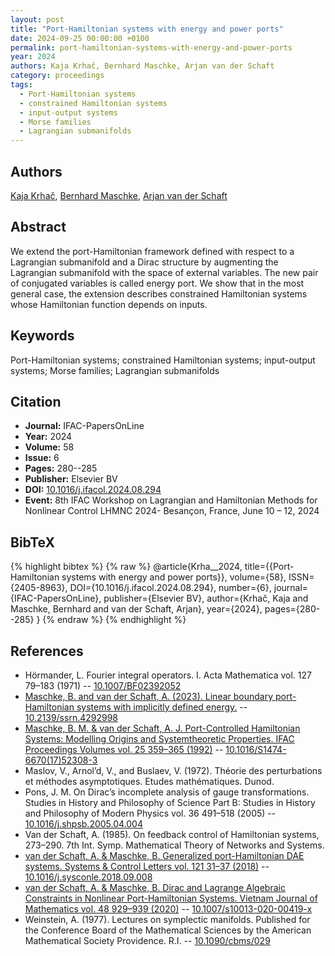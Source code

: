 ```yaml
---
layout: post
title: "Port-Hamiltonian systems with energy and power ports"
date: 2024-09-25 00:00:00 +0100
permalink: port-hamiltonian-systems-with-energy-and-power-ports
year: 2024
authors: Kaja Krhač, Bernhard Maschke, Arjan van der Schaft
category: proceedings
tags:
  - Port-Hamiltonian systems
  - constrained Hamiltonian systems
  - input-output systems
  - Morse families
  - Lagrangian submanifolds
---
```

 
## Authors
[Kaja Krhač](authors/kaja_krhac), [Bernhard Maschke](authors/bernhard_maschke), [Arjan van der Schaft](authors/arjan_van_der_schaft)
 
## Abstract
We extend the port-Hamiltonian framework defined with respect to a Lagrangian submanifold and a Dirac structure by augmenting the Lagrangian submanifold with the space of external variables. The new pair of conjugated variables is called energy port. We show that in the most general case, the extension describes constrained Hamiltonian systems whose Hamiltonian function depends on inputs.
 
## Keywords
Port-Hamiltonian systems; constrained Hamiltonian systems; input-output systems; Morse families; Lagrangian submanifolds
 
## Citation
- **Journal:** IFAC-PapersOnLine
- **Year:** 2024
- **Volume:** 58
- **Issue:** 6
- **Pages:** 280--285
- **Publisher:** Elsevier BV
- **DOI:** [10.1016/j.ifacol.2024.08.294](https://doi.org/10.1016/j.ifacol.2024.08.294)
- **Event:** 8th IFAC Workshop on Lagrangian and Hamiltonian Methods for Nonlinear Control LHMNC 2024- Besançon, France, June 10 – 12, 2024
 
## BibTeX
{% highlight bibtex %}
{% raw %}
@article{Krha__2024,
  title={{Port-Hamiltonian systems with energy and power ports}},
  volume={58},
  ISSN={2405-8963},
  DOI={10.1016/j.ifacol.2024.08.294},
  number={6},
  journal={IFAC-PapersOnLine},
  publisher={Elsevier BV},
  author={Krhač, Kaja and Maschke, Bernhard and van der Schaft, Arjan},
  year={2024},
  pages={280--285}
}
{% endraw %}
{% endhighlight %}
 
## References
- Hörmander, L. Fourier integral operators. I. Acta Mathematica vol. 127 79–183 (1971) -- [10.1007/BF02392052](https://doi.org/10.1007/BF02392052)
- [Maschke, B. and van der Schaft, A. (2023). Linear boundary port-Hamiltonian systems with implicitly defined energy.](linear-port-hamiltonian-dae-systems-revisited-bis) -- [10.2139/ssrn.4292998](https://doi.org/10.2139/ssrn.4292998)
- [Maschke, B. M. & van der Schaft, A. J. Port-Controlled Hamiltonian Systems: Modelling Origins and Systemtheoretic Properties. IFAC Proceedings Volumes vol. 25 359–365 (1992)](port-controlled-hamiltonian-systems-modelling-origins-and-systemtheoretic-properties-92) -- [10.1016/S1474-6670(17)52308-3](https://doi.org/10.1016/S1474-6670(17)52308-3)
- Maslov, V., Arnol’d, V., and Buslaev, V. (1972). Théorie des perturbations et méthodes asymptotiques. Etudes mathématiques. Dunod.
- Pons, J. M. On Dirac’s incomplete analysis of gauge transformations. Studies in History and Philosophy of Science Part B: Studies in History and Philosophy of Modern Physics vol. 36 491–518 (2005) -- [10.1016/j.shpsb.2005.04.004](https://doi.org/10.1016/j.shpsb.2005.04.004)
- Van der Schaft, A. (1985). On feedback control of Hamiltonian systems, 273–290. 7th Int. Symp. Mathematical Theory of Networks and Systems.
- [van der Schaft, A. & Maschke, B. Generalized port-Hamiltonian DAE systems. Systems &amp; Control Letters vol. 121 31–37 (2018)](generalized-port-hamiltonian-dae-systems) -- [10.1016/j.sysconle.2018.09.008](https://doi.org/10.1016/j.sysconle.2018.09.008)
- [van der Schaft, A. & Maschke, B. Dirac and Lagrange Algebraic Constraints in Nonlinear Port-Hamiltonian Systems. Vietnam Journal of Mathematics vol. 48 929–939 (2020)](dirac-and-lagrange-algebraic-constraints-in-nonlinear-port-hamiltonian-systems) -- [10.1007/s10013-020-00419-x](https://doi.org/10.1007/s10013-020-00419-x)
- Weinstein, A. (1977). Lectures on symplectic manifolds. Published for the Conference Board of the Mathematical Sciences by the American Mathematical Society Providence. R.I. -- [10.1090/cbms/029](https://doi.org/10.1090/cbms/029)

